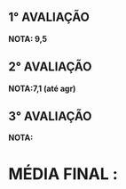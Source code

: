 ## 1° AVALIAÇÃO


**NOTA: 9,5**

## 2° AVALIAÇÃO

**NOTA:7,1 (até agr)**

## 3° AVALIAÇÃO

**NOTA:**

# MÉDIA FINAL :
